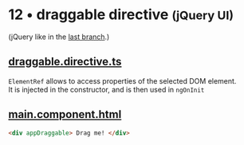 # 12 &bull; draggable directive <small>(jQuery UI)</small>

(jQuery like in the [last branch](../m011).)


## [draggable.directive.ts](draggable.directive.ts)

`ElementRef` allows to access properties of the selected DOM element.<br>
It is injected in the constructor, and is then used in `ngOnInit`


## [main.component.html](main/main.component.html)

```html
<div appDraggable> Drag me! </div>
```
